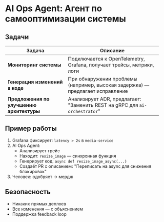 # AI Ops Agent: Агент по самооптимизации системы

## Задачи
| Задача | Описание |
|-------|--------|
| **Мониторинг системы** | Подключается к OpenTelemetry, Grafana, получает трейсы, метрики, логи |
| **Генерация изменений в коде** | При обнаружении проблемы (например, высокая задержка) — предлагает исправление |
| **Предложения по улучшению архитектуры** | Анализирует ADR, предлагает: "Заменить REST на gRPC для `ai-orchestrator`" |

## Пример работы
1. Grafana фиксирует: `latency > 2s` в `media-service`
2. AI Ops Agent:
   - Анализирует трейс
   - Находит: `resize_image` — синхронная функция
   - Генерирует код: `async def resize_image_async(...)`
   - Создаёт PR с описанием: "Переписать на async для снижения блокировок"
3. Человек: одобряет → мердж

## Безопасность
- Никаких прямых деплоев
- Все изменения — с объяснением
- Поддержка feedback loop